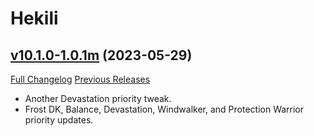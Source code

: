 # Hekili

## [v10.1.0-1.0.1m](https://github.com/Hekili/hekili/tree/v10.1.0-1.0.1m) (2023-05-29)
[Full Changelog](https://github.com/Hekili/hekili/compare/v10.1.0-1.0.1l...v10.1.0-1.0.1m) [Previous Releases](https://github.com/Hekili/hekili/releases)

- Another Devastation priority tweak.  
- Frost DK, Balance, Devastation, Windwalker, and Protection Warrior priority updates.  
